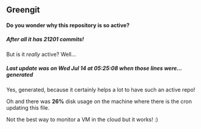 ## Greengit

#### Do you wonder why this repository is so active?

##### After all it has 21201 commits!

But is it *really* active? Well...

##### Last update was on Wed Jul 14 at 05:25:08 when those lines were... generated

Yes, generated, because it certainly helps a lot to have such an active repo!

Oh and there was **26%** disk usage on the machine
where there is the cron updating this file.

Not the best way to monitor a VM in the cloud but it works! :)
